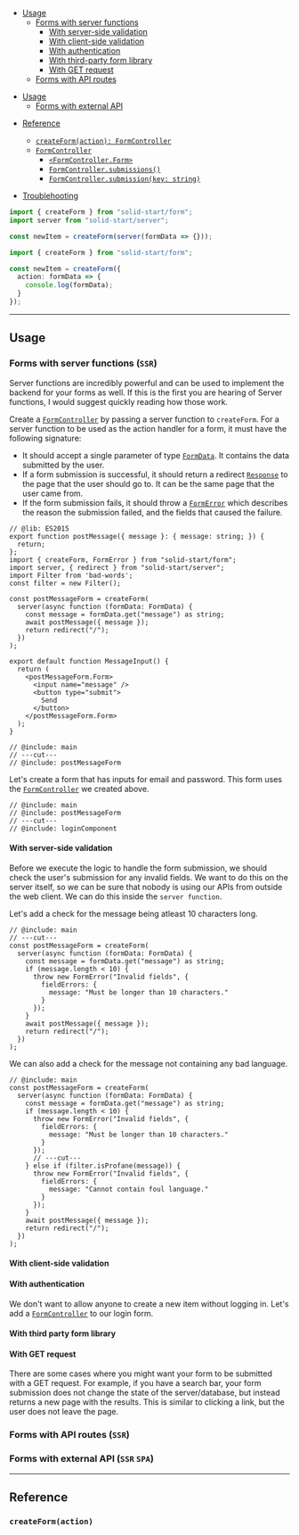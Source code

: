 <title>createForm()</title>

<ssr>

- [Usage](#usage)
  - [Forms with server functions](#example)
    - [With server-side validation](#server-side-form-with-client-side-validation)
    - [With client-side validation](#server-side-form-with-client-side-validation)
    - [With authentication](#server-side-form-with-authentication)
    - [With third-party form library](#server-side-form-with-third-party-form-library)
    - [With GET request](#server-side-form-with-get-request)
  - [Forms with API routes](#api-routes)

</ssr>

<spa>

- [Usage](#usage)
  - [Forms with external API](#client-side-forms)

</spa>

- [Reference](#reference)

  - [`createForm(action): FormController`](#hello-world)
  - [`FormController`](#form-controller)
    - [`<FormController.Form>`](#form-controller-form)
    - [`FormController.submissions()`](#form-controller-form)
    - [`FormController.submission(key: string)`](#form-controller-form)

- [Troublehooting](#troublehooting)

```ts twoslash
import { createForm } from "solid-start/form";
import server from "solid-start/server";

const newItem = createForm(server(formData => {}));
```

```ts twoslash
import { createForm } from "solid-start/form";

const newItem = createForm({
  action: formData => {
    console.log(formData);
  }
});
```

---

## Usage

### Forms with server functions (`SSR`)

Server functions are incredibly powerful and can be used to implement the backend for your forms as well. If this is the first you are hearing of Server functions, I would suggest quickly reading how those work.

Create a [`FormController`](/api/) by passing a server function to `createForm`. For a server function to be used as the action handler for a form, it must have the following signature:

- It should accept a single parameter of type [`FormData`](https://developer.mozilla.org/en-US/docs/Web/API/FormData). It contains the data submitted by the user.
- If a form submission is successful, it should return a redirect [`Response`](https://developer.mozilla.org/en-US/docs/Web/API/Response) to the page that the user should go to. It can be the same page that the user came from.
- If the form submission fails, it should throw a [`FormError`](/api/forms/formerror) which describes the reason the submission failed, and the fields that caused the failure.

```twoslash include main
// @lib: ES2015
export function postMessage({ message }: { message: string; }) {
  return;
};
import { createForm, FormError } from "solid-start/form";
import server, { redirect } from "solid-start/server";
import Filter from 'bad-words';
const filter = new Filter();
```

```twoslash include postMessageForm
const postMessageForm = createForm(
  server(async function (formData: FormData) {
    const message = formData.get("message") as string;
    await postMessage({ message });
    return redirect("/");
  })
);
```

```twoslash include loginComponent
export default function MessageInput() {
  return (
    <postMessageForm.Form>
      <input name="message" />
      <button type="submit">
        Send
      </button>
    </postMessageForm.Form>
  );
}
```

```tsx twoslash {2,5}
// @include: main
// ---cut---
// @include: postMessageForm
```

Let's create a form that has inputs for email and password. This form uses the [`FormController`]() we created above.

```tsx twoslash
// @include: main
// @include: postMessageForm
// ---cut---
// @include: loginComponent
```

#### With server-side validation

Before we execute the logic to handle the form submission, we should check the user's submission for any invalid fields. We want to do this on the server itself, so we can be sure that nobody is using our APIs from outside the web client. We can do this inside the `server function`.

Let's add a check for the message being atleast 10 characters long.

```tsx twoslash {4-10}
// @include: main
// ---cut---
const postMessageForm = createForm(
  server(async function (formData: FormData) {
    const message = formData.get("message") as string;
    if (message.length < 10) {
      throw new FormError("Invalid fields", {
        fieldErrors: {
          message: "Must be longer than 10 characters."
        }
      });
    }
    await postMessage({ message });
    return redirect("/");
  })
);
```

We can also add a check for the message not containing any bad language.

```tsx twoslash {1-7}
// @include: main
const postMessageForm = createForm(
  server(async function (formData: FormData) {
    const message = formData.get("message") as string;
    if (message.length < 10) {
      throw new FormError("Invalid fields", {
        fieldErrors: {
          message: "Must be longer than 10 characters."
        }
      });
      // ---cut---
    } else if (filter.isProfane(message)) {
      throw new FormError("Invalid fields", {
        fieldErrors: {
          message: "Cannot contain foul language."
        }
      });
    }
    await postMessage({ message });
    return redirect("/");
  })
);
```

#### With client-side validation

#### With authentication

We don't want to allow anyone to create a new item without logging in. Let's add a [`FormController`]() to our login form.

#### With third party form library

#### With GET request

There are some cases where you might want your form to be submitted with a GET request. For example, if you have a search bar, your form submission does not change the state of the server/database, but instead returns a new page with the results. This is similar to clicking a link, but the user does not leave the page.

### Forms with API routes (`SSR`)

### Forms with external API (`SSR` `SPA`)

---

## Reference

### `createForm(action)`
